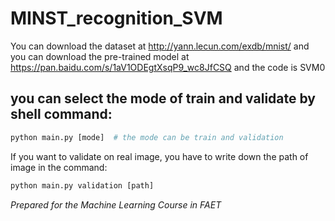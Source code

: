 # MINST_recognition_SVM
You can download the dataset at http://yann.lecun.com/exdb/mnist/
and you can download the pre-trained model at https://pan.baidu.com/s/1aV1ODEgtXsqP9_wc8JfCSQ and the code is SVM0
## you can select the mode of train and validate by shell command:
```python
python main.py [mode]  # the mode can be train and validation
```
If you want to validate on real image, you have to write down the path of image in the command:
```python
python main.py validation [path]
```

*Prepared for the Machine Learning Course in FAET*
